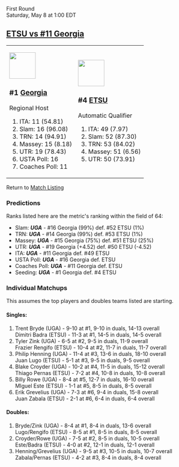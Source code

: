 First Round  
Saturday, May 8 at 1:00 EDT
## [ETSU vs #11 Georgia](https://www.ncaa.com/game/5833390) 

<table><tr><td>  

<a href="../index.md"><img src="https://www.ncaa.com/sites/default/files/images/logos/schools/g/georgia.70.png" width="70" height="70" /></a>  

<h3>#1 <a href="../index.md">Georgia</a></h3>  

Regional Host  

<ol>  
<li>ITA: 11 (54.81)</li>  
<li>Slam: 16 (96.08)</li>  
<li>TRN: 14 (94.91)</li>  
<li>Massey: 15 (8.18)</li>  
<li>UTR: 19 (78.43)</li>  
<li>USTA Poll: 16</li>  
<li>Coaches Poll: 11</li>  
</ol>  

</td><td>  

<a href="../index.md"><img src="https://www.ncaa.com/sites/default/files/images/logos/schools/e/east-tenn-st.70.png" width="70" height="70" /></a>  

<h3>#4 <a href="../index.md">ETSU</a></h3>  

Automatic Qualifier  

<ol>  
<li>ITA: 49 (7.97)</li>  
<li>Slam: 52 (87.30)</li>  
<li>TRN: 53 (84.02)</li>  
<li>Massey: 51 (6.56)</li>  
<li>UTR: 50 (73.91)</li>  
</ol>  

</td></tr></table>  

Return to [Match Listing](../index.md)  

### Predictions  

Ranks listed here are the metric's ranking within the field of 64:  
- Slam: ***UGA*** - #16 Georgia (99%) def. #52 ETSU (1%)  
- TRN: ***UGA*** - #14 Georgia (99%) def. #53 ETSU (1%)  
- Massey: ***UGA*** - #15 Georgia (75%) def. #51 ETSU (25%)  
- UTR: ***UGA*** - #19 Georgia (+4.52) def. #50 ETSU (-4.52)  
- ITA: ***UGA*** - #11 Georgia def. #49 ETSU  
- USTA Poll: ***UGA*** - #16 Georgia def. ETSU  
- Coaches Poll: ***UGA*** - #11 Georgia def. ETSU  
- Seeding: ***UGA*** - #1 Georgia def. #4 ETSU  

### Individual Matchups  

This assumes the top players and doubles teams listed are starting.  

#### Singles:  
1. Trent Bryde (UGA) - 9-10 at #1, 9-10 in duals, 14-13 overall  
   Dimitri Badra (ETSU) - 11-3 at #1, 14-5 in duals, 14-5 overall
2. Tyler Zink (UGA) - 6-5 at #2, 9-5 in duals, 11-9 overall  
   Frazier Rengifo (ETSU) - 10-4 at #2, 11-7 in duals, 11-7 overall
3. Philip Henning (UGA) - 11-4 at #3, 13-6 in duals, 18-10 overall  
   Juan Lugo (ETSU) - 5-1 at #3, 9-5 in duals, 9-5 overall
4. Blake Croyder (UGA) - 10-2 at #4, 11-5 in duals, 15-12 overall  
   Thiago Pernas (ETSU) - 7-2 at #4, 10-8 in duals, 10-8 overall
5. Billy Rowe (UGA) - 8-4 at #5, 12-7 in duals, 16-10 overall  
   MIguel Este (ETSU) - 1-1 at #5, 8-5 in duals, 8-5 overall
6. Erik Grevelius (UGA) - 7-3 at #6, 9-4 in duals, 15-8 overall  
   Juan Zabala (ETSU) - 2-1 at #6, 6-4 in duals, 6-4 overall

#### Doubles:  
1. Bryde/Zink (UGA) - 8-4 at #1, 8-4 in duals, 13-6 overall  
   Lugo/Rengifo (ETSU) - 8-5 at #1, 8-5 in duals, 8-5 overall
2. Croyder/Rowe (UGA) - 7-5 at #2, 8-5 in duals, 10-5 overall  
   Este/Badra (ETSU) - 4-0 at #2, 12-1 in duals, 12-1 overall
3. Henning/Grevelius (UGA) - 9-5 at #3, 10-5 in duals, 10-7 overall  
   Zabala/Pernas (ETSU) - 4-2 at #3, 8-4 in duals, 8-4 overall